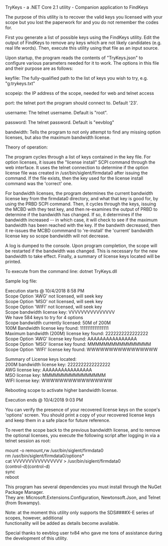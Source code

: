 ﻿TryKeys - a .NET Core 2.1 utility - Companion application to FindKeys  

The purpose of this utility is to recover the valid keys you licensed with your scope but you lost the paperwork for and 
you do not remember the codes for. 

First you generate a list of possible keys using the FindKeys utility. Edit the output of FindKeys to remove any keys which 
are not likely candidates (e.g. real life words). Then, execute this utility using that file as an input source.

Upon startup, the program reads the contents of "TryKeys.json" to configure various parameters needed for it to work. The 
options in this file and their purpose are as follows:

keyfile: The fully-qualified path to the list of keys you wish to try, e.g. "g:trykeys.txt"

scopeip: the IP address of the scope, needed for web and telnet access

port: the telnet port the program should connect to. Default '23'.

username: The telnet username. Default is "root".

password: The telnet password. Default is "eevblog"

bandwidth: Tells the program to not only attempt to find any missing option licenses, but also the maximum bandwidth license.


Theory of operation:

The program cycles through a list of keys contained in the key file. For option licenses, it issues the "license install" 
SCPI command through the web interface. It uses the telnet connection to determine if the option license file was created 
in /usr/bin/siglent/firmdata0 after issuing the command. If the file exists, then the key used for the license install 
command was the 'correct' one.

For bandwidth licenses, the program determines the current bandwidth license key from the firmdata0 directory, and what 
that key is good for, by using the PRBD SCPI command. Then, it cycles through the keys, issuing the MCBD with they test 
key, and then re-examines the output of PRBD to determine if the bandwidth has changed. If so, it determines if the 
bandwidth increased -- in which case, it will check to see if the maximum bandwidth has been reached with the key. If the 
bandwith decreased, then it re-issues the MCBD commmand to 're-install' the 'current' bandwidth license key so scope 
bandwidth will not decrease.

A log is dumped to the console. Upon program completion, the scope will be restarted if the bandwidth was changed. This 
is necessary for the new bandwidth to take effect. Finally, a summary of license keys located will be printed. 

To execute from the command line:   dotnet TryKeys.dll  

Sample log file:

Execution starts @ 10/4/2018 8:58 PM  
Scope Option 'AWG' not licensed, will seek key  
Scope Option 'MSO' not licensed, will seek key  
Scope Option 'WIFI' not licensed, will seek key  
Scope bandwidth license key: VVVVVVVVVVVVVVV  
We have 584 keys to try for 4 options  
Scope bandwidth currently licensed: 50M of 200M  
100M Bandwidth license key found: 1111111111111111  
Maximum bandwidth (200M) license key found: 2222222222222222  
Scope Option 'AWG' license key found: AAAAAAAAAAAAAAAA  
Scope Option 'MSO' license key found: MMMMMMMMMMMMMMMM  
Scope Option 'WIFI' license key found: WWWWWWWWWWWWWWWW  
  
Summary of License keys located:  
200M bandwidth license key: 2222222222222222  
AWG license key: AAAAAAAAAAAAAAAA  
MSO license key: MMMMMMMMMMMMMMMM  
WIFI license key: WWWWWWWWWWWWWWWW  
  
Rebooting scope to activate higher bandwidth license.  
  
Execution ends @ 10/4/2018 9:03 PM  

You can verify the presence of your recovered license keys on the scope's 'options' screen. You should 
print a copy of your recovered license keys and keep them in a safe place for future reference.

To revert the scope back to the previous bandwidth license, and to remove the optional licenses, you 
execute the following script after logging in via a telnet session as root:

mount -o remount,rw /usr/bin/siglent/firmdata0  
rm /usr/bin/siglent/firmdata0/options*  
cat VVVVVVVVVVVVVVVV > /usr/bin/siglent/firmdata0  
(control-d)(control-d)  
sync  
reboot  


This program has several dependencies you must install through the NuGet Package Manager.  
They are: Microsoft.Extensions.Configuration, Newtonsoft.Json, and Telnet (from 9swampy).

Note: at the moment this utility only supports the SDS####X-E series of scopes, however, additional  
functionality will be added as details become available.

Special thanks to eevblog user tv84 who gave me tons of assistance during the development of this utility.